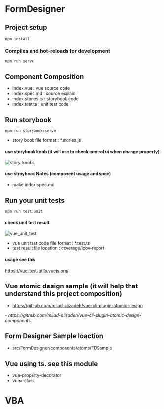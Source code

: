 # FormDesigner

## Project setup
```
npm install
```

### Compiles and hot-reloads for development
```
npm run serve
```

## Component Composition
- index.vue : vue source code
- index.spec.md : source explain
- index.stories.js : storybook code
- index.test.ts : unit test code

## Run storybook
```
npm run storybook:serve
```
- story book file format : *.stories.js

#### use storybook knob (it will use to check control ui when change property)
![story_knobs](/uploads/486bc3a38ebbdd23a68c2b8c50a04563/story_knobs.png)

#### use stroybook Notes (component usage and spec)
- make index.spec.md

## Run your unit tests
```
npm run test:unit
```
#### check unit test result
![vue_unit_test](/uploads/8f4c2af24a59caebbd281de2a93fee9b/vue_unit_test.png)

- vue unit test code file format : *.test.ts
- test result file location : coverage/lcov-report

#### usage see this
https://vue-test-utils.vuejs.org/

## Vue atomic design sample (it will help that understand this project composition)
- https://github.com/milad-alizadeh/vue-cli-plugin-atomic-design

<em>
- https://github.com/milad-alizadeh/vue-cli-plugin-atomic-design-components
</em>

## Form Designer Sample loaction
- src/FormDesigner/components/atoms/FDSample

## Vue using ts. see this module
- vue-property-decorator
- vuex-class
# VBA
